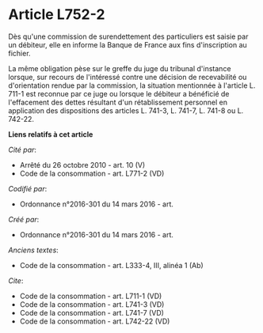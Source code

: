 # Article L752-2

Dès qu'une commission de surendettement des particuliers est saisie par un débiteur, elle en informe la Banque de France aux
fins d'inscription au fichier. 

La même obligation pèse sur le greffe du juge du tribunal d'instance lorsque, sur recours de l'intéressé contre une décision
de recevabilité ou d'orientation rendue par la commission, la situation mentionnée à l'article L. 711-1 est reconnue par ce
juge ou lorsque le débiteur a bénéficié de l'effacement des dettes résultant d'un rétablissement personnel en application des
dispositions des articles L. 741-3, L. 741-7, L. 741-8 ou L. 742-22.

**Liens relatifs à cet article**

_Cité par_:

  - Arrêté du 26 octobre 2010 - art. 10 (V)
  - Code de la consommation - art. L771-2 (VD)

_Codifié par_:

  - Ordonnance n°2016-301 du 14 mars 2016 - art.

_Créé par_:

  - Ordonnance n°2016-301 du 14 mars 2016 - art.

_Anciens textes_:

  - Code de la consommation - art. L333-4, III, alinéa 1 (Ab)

_Cite_:

  - Code de la consommation - art. L711-1 (VD)
  - Code de la consommation - art. L741-3 (VD)
  - Code de la consommation - art. L741-7 (VD)
  - Code de la consommation - art. L742-22 (VD)

